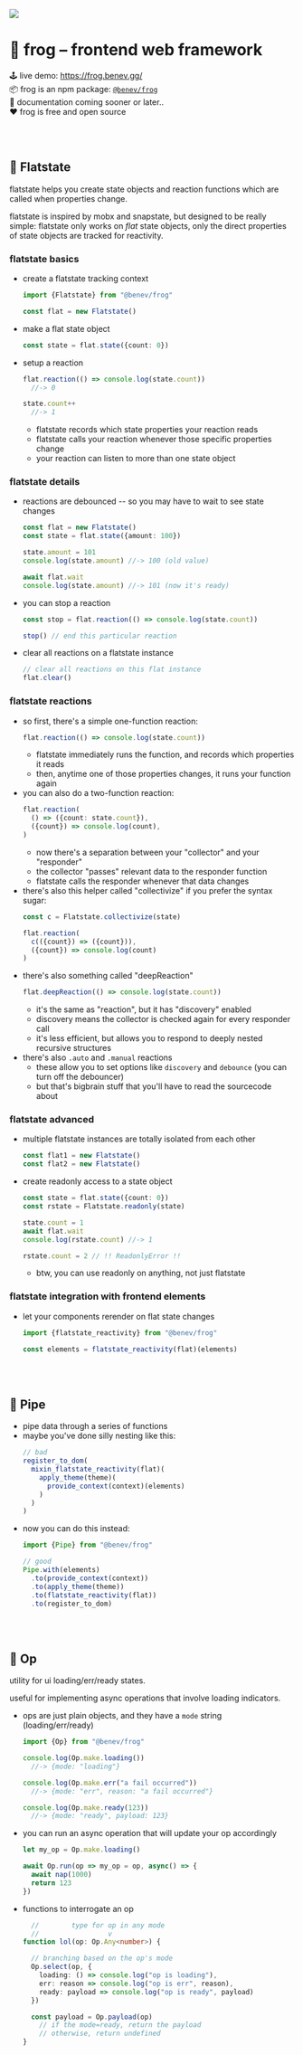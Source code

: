 
![](./assets/frog-circle.webp)

# 🐸 frog – frontend web framework

🕹️ live demo: https://frog.benev.gg/  
📦 frog is an npm package: [`@benev/frog`](https://www.npmjs.com/package/@benev/frog)  
📜 documentation coming sooner or later..  
❤️ frog is free and open source  

<br/>
<br/>

## 🥞 Flatstate

flatstate helps you create state objects and reaction functions which are called when properties change.

flatstate is inspired by mobx and snapstate, but designed to be really simple: flatstate only works on *flat* state objects, only the direct properties of state objects are tracked for reactivity.

### flatstate basics

- create a flatstate tracking context
  ```ts
  import {Flatstate} from "@benev/frog"

  const flat = new Flatstate()
  ```
- make a flat state object
  ```ts
  const state = flat.state({count: 0})
  ```
- setup a reaction
  ```ts
  flat.reaction(() => console.log(state.count))
    //-> 0

  state.count++
    //-> 1
  ```
  - flatstate records which state properties your reaction reads
  - flatstate calls your reaction whenever those specific properties change
  - your reaction can listen to more than one state object

### flatstate details

- reactions are debounced -- so you may have to wait to see state changes
  ```ts
  const flat = new Flatstate()
  const state = flat.state({amount: 100})

  state.amount = 101
  console.log(state.amount) //-> 100 (old value)

  await flat.wait
  console.log(state.amount) //-> 101 (now it's ready)
  ```
- you can stop a reaction
  ```ts
  const stop = flat.reaction(() => console.log(state.count))

  stop() // end this particular reaction
  ```
- clear all reactions on a flatstate instance
  ```ts
  // clear all reactions on this flat instance
  flat.clear()
  ```

### flatstate reactions

- so first, there's a simple one-function reaction:
  ```ts
  flat.reaction(() => console.log(state.count))
  ```
  - flatstate immediately runs the function, and records which properties it reads
  - then, anytime one of those properties changes, it runs your function again
- you can also do a two-function reaction:
  ```ts
  flat.reaction(
    () => ({count: state.count}),
    ({count}) => console.log(count),
  )
  ```
  - now there's a separation between your "collector" and your "responder"
  - the collector "passes" relevant data to the responder function
  - flatstate calls the responder whenever that data changes
- there's also this helper called "collectivize" if you prefer the syntax sugar:
  ```ts
  const c = Flatstate.collectivize(state)

  flat.reaction(
    c(({count}) => ({count})),
    ({count}) => console.log(count)
  )
  ```
- there's also something called "deepReaction"
  ```ts
  flat.deepReaction(() => console.log(state.count))
  ```
  - it's the same as "reaction", but it has "discovery" enabled
  - discovery means the collector is checked again for every responder call
  - it's less efficient, but allows you to respond to deeply nested recursive structures
- there's also `.auto` and `.manual` reactions
  - these allow you to set options like `discovery` and `debounce` (you can turn off the debouncer)
  - but that's bigbrain stuff that you'll have to read the sourcecode about

### flatstate advanced

- multiple flatstate instances are totally isolated from each other
  ```ts
  const flat1 = new Flatstate()
  const flat2 = new Flatstate()
  ```
- create readonly access to a state object
  ```ts
  const state = flat.state({count: 0})
  const rstate = Flatstate.readonly(state)

  state.count = 1
  await flat.wait
  console.log(rstate.count) //-> 1

  rstate.count = 2 // !! ReadonlyError !!
  ```
  - btw, you can use readonly on anything, not just flatstate

### flatstate integration with frontend elements

- let your components rerender on flat state changes
  ```ts
  import {flatstate_reactivity} from "@benev/frog"

  const elements = flatstate_reactivity(flat)(elements)
  ```

<br/>
<br/>

## 🪈 Pipe

- pipe data through a series of functions
- maybe you've done silly nesting like this:
  ```ts
  // bad
  register_to_dom(
    mixin_flatstate_reactivity(flat)(
      apply_theme(theme)(
        provide_context(context)(elements)
      )
    )
  )
  ```
- now you can do this instead:
  ```ts
  import {Pipe} from "@benev/frog"

  // good
  Pipe.with(elements)
    .to(provide_context(context))
    .to(apply_theme(theme))
    .to(flatstate_reactivity(flat))
    .to(register_to_dom)
  ```

<br/>
<br/>

## 💫 Op

utility for ui loading/err/ready states.

useful for implementing async operations that involve loading indicators.

- ops are just plain objects, and they have a `mode` string (loading/err/ready)
  ```ts
  import {Op} from "@benev/frog"

  console.log(Op.make.loading())
    //-> {mode: "loading"}

  console.log(Op.make.err("a fail occurred"))
    //-> {mode: "err", reason: "a fail occurred"}

  console.log(Op.make.ready(123))
    //-> {mode: "ready", payload: 123}
  ```
- you can run an async operation that will update your op accordingly
  ```ts
  let my_op = Op.make.loading()

  await Op.run(op => my_op = op, async() => {
    await nap(1000)
    return 123
  })
  ```
- functions to interrogate an op
  ```ts
    //        type for op in any mode
    //                 v
  function lol(op: Op.Any<number>) {

    // branching based on the op's mode
    Op.select(op, {
      loading: () => console.log("op is loading"),
      err: reason => console.log("op is err", reason),
      ready: payload => console.log("op is ready", payload)
    })

    const payload = Op.payload(op)
      // if the mode=ready, return the payload
      // otherwise, return undefined
  }
  ```
